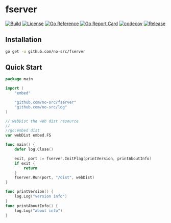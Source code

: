 # fserver

[![Build](https://img.shields.io/github/actions/workflow/status/no-src/fserver/go.yml?branch=main)](https://github.com/no-src/fserver/actions)
[![License](https://img.shields.io/github/license/no-src/fserver)](https://github.com/no-src/fserver/blob/main/LICENSE)
[![Go Reference](https://pkg.go.dev/badge/github.com/no-src/fserver.svg)](https://pkg.go.dev/github.com/no-src/fserver)
[![Go Report Card](https://goreportcard.com/badge/github.com/no-src/fserver)](https://goreportcard.com/report/github.com/no-src/fserver)
[![codecov](https://codecov.io/gh/no-src/fserver/branch/main/graph/badge.svg?token=8Q20UR86EW)](https://codecov.io/gh/no-src/fserver)
[![Release](https://img.shields.io/github/v/release/no-src/fserver)](https://github.com/no-src/fserver/releases)

## Installation

```bash
go get -u github.com/no-src/fserver
```

## Quick Start

```go
package main

import (
	"embed"

	"github.com/no-src/fserver"
	"github.com/no-src/log"
)

// webDist the web dist resource
//
//go:embed dist
var webDist embed.FS

func main() {
	defer log.Close()

	exit, port := fserver.InitFlag(printVersion, printAboutInfo)
	if exit {
		return
	}
	fserver.Run(port, "/dist", webDist)
}

func printVersion() {
	log.Log("version info")
}
func printAboutInfo() {
	log.Log("about info")
}
```